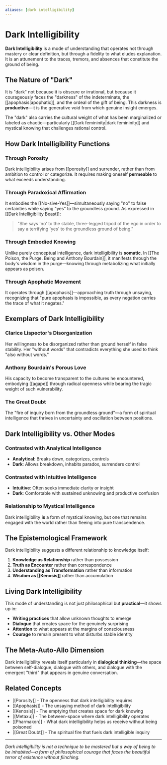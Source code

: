 ```yaml
---
aliases: [dark intelligibility]
---
```

# Dark Intelligibility

**Dark Intelligibility** is a mode of understanding that operates not through mastery or clear definition, but through a fidelity to what eludes explanation. It is an attunement to the traces, tremors, and absences that constitute the ground of being.

## The Nature of "Dark"

It is "dark" not because it is obscure or irrational, but because it courageously faces the "darkness" of the indeterminate, the [[apophasis|apophatic]], and the ordeal of the gift of being. This darkness is **productive**—it is the generative void from which genuine insight emerges.

The "dark" also carries the cultural weight of what has been marginalized or labeled as chaotic—particularly [[Dark femininity|dark femininity]] and mystical knowing that challenges rational control.

## How Dark Intelligibility Functions

### Through Porosity
Dark intelligibility arises from [[porosity]] and surrender, rather than from ambition to control or categorize. It requires making oneself **permeable** to what exceeds understanding.

### Through Paradoxical Affirmation  
It embodies the [[No-sive-Yes]]—simultaneously saying "no" to false certainties while saying "yes" to the groundless ground. As expressed in [[Dark Intelligibility Beast]]:

> "She says 'no' to the stable, three-legged tripod of the ego in order to say a terrifying 'yes' to the groundless ground of being."

### Through Embodied Knowing
Unlike purely conceptual intelligence, dark intelligibility is **somatic**. In [[The Poison, the Purge. Being and Anthony Bourdain]], it manifests through the body's wisdom in the purge—knowing through metabolizing what initially appears as poison.

### Through Apophatic Movement
It operates through [[apophasis]]—approaching truth through unsaying, recognizing that "pure apophasis is impossible, as every negation carries the trace of what it negates."

## Exemplars of Dark Intelligibility

### Clarice Lispector's Disorganization
Her willingness to be disorganized rather than ground herself in false stability. Her "without words" that contradicts everything she used to think "also without words."

### Anthony Bourdain's Porous Love
His capacity to become transparent to the cultures he encountered, embodying [[agape]] through radical openness while bearing the tragic weight of such vulnerability.

### The Great Doubt
The "fire of inquiry born from the groundless ground"—a form of spiritual intelligence that thrives in uncertainty and oscillation between positions.

## Dark Intelligibility vs. Other Modes

### Contrasted with Analytical Intelligence
- **Analytical**: Breaks down, categorizes, controls
- **Dark**: Allows breakdown, inhabits paradox, surrenders control

### Contrasted with Intuitive Intelligence  
- **Intuitive**: Often seeks immediate clarity or insight
- **Dark**: Comfortable with sustained unknowing and productive confusion

### Relationship to Mystical Intelligence
Dark intelligibility **is** a form of mystical knowing, but one that remains engaged with the world rather than fleeing into pure transcendence.

## The Epistemological Framework

Dark intelligibility suggests a different relationship to knowledge itself:

1. **Knowledge as Relationship** rather than possession
2. **Truth as Encounter** rather than correspondence  
3. **Understanding as Transformation** rather than information
4. **Wisdom as [[Kenosis]]** rather than accumulation

## Living Dark Intelligibility

This mode of understanding is not just philosophical but **practical**—it shows up in:

- **Writing practices** that allow unknown thoughts to emerge
- **Dialogue** that creates space for the genuinely surprising  
- **Attention** to what appears at the margins of consciousness
- **Courage** to remain present to what disturbs stable identity

## The Meta-Auto-Allo Dimension

Dark intelligibility reveals itself particularly in **dialogical thinking**—the space between self-dialogue, dialogue with others, and dialogue with the emergent "third" that appears in genuine conversation.

## Related Concepts

- [[Porosity]] - The openness that dark intelligibility requires
- [[Apophasis]] - The unsaying method of dark intelligibility  
- [[Kenosis]] - The emptying that creates space for dark knowing
- [[Metaxu]] - The between-space where dark intelligibility operates
- [[Pharmakon]] - What dark intelligibility helps us receive without being poisoned
- [[Great Doubt]] - The spiritual fire that fuels dark intelligible inquiry

---

*Dark intelligibility is not a technique to be mastered but a way of being to be inhabited—a form of philosophical courage that faces the beautiful terror of existence without flinching.*